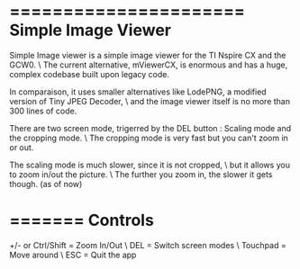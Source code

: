======================
Simple Image Viewer
======================

Simple Image viewer is a simple image viewer for the TI Nspire CX and the GCW0.
\\
The current alternative, mViewerCX, is enormous and has a huge, complex codebase built upon legacy code.


In comparaison, it uses smaller alternatives like LodePNG, a modified version of Tiny JPEG Decoder,
\\
and the image viewer itself is no more than 300 lines of code.


There are two screen mode, trigerred by the DEL button : Scaling mode and the cropping mode.
\\
The cropping mode is very fast but you can't zoom in or out.


The scaling mode is much slower, since it is not cropped,
\\
but it allows you to zoom in/out the picture.
\\
The further you zoom in, the slower it gets though. (as of now)

=======
Controls
=======

+/- or Ctrl/Shift = Zoom In/Out
\\
DEL = Switch screen modes
\\
Touchpad = Move around
\\
ESC = Quit the app


